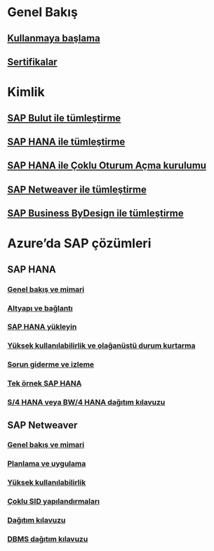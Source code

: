 # Genel Bakış
## [Kullanmaya başlama](get-started.md)
## [Sertifikalar](sap-certifications.md)
# Kimlik
## [SAP Bulut ile tümleştirme](../../../active-directory/active-directory-saas-sap-customer-cloud-tutorial.md?toc=%2fazure%2fvirtual-machines%2fworkloads%2fsap%2ftoc.json)
## [SAP HANA ile tümleştirme](../../../active-directory/active-directory-saas-sap-hana-cloud-platform-identity-authentication-tutorial.md?toc=%2fazure%2fvirtual-machines%2fworkloads%2fsap%2ftoc.json)
## [SAP HANA ile Çoklu Oturum Açma kurulumu](../../../active-directory/active-directory-saas-sap-hana-cloud-platform-tutorial.md?toc=%2fazure%2fvirtual-machines%2fworkloads%2fsap%2ftoc.json)
## [SAP Netweaver ile tümleştirme](../../../active-directory/active-directory-saas-sap-netweaver-tutorial.md?toc=%2fazure%2fvirtual-machines%2fworkloads%2fsap%2ftoc.json)
## [SAP Business ByDesign ile tümleştirme](../../../active-directory/active-directory-saas-sapbusinessbydesign-tutorial.md?toc=%2fazure%2fvirtual-machines%2fworkloads%2fsap%2ftoc.json)
# Azure’da SAP çözümleri
## SAP HANA
### [Genel bakış ve mimari](hana-overview-architecture.md)
### [Altyapı ve bağlantı](hana-overview-infrastructure-connectivity.md)
### [SAP HANA yükleyin](hana-installation.md)
### [Yüksek kullanılabilirlik ve olağanüstü durum kurtarma](hana-overview-high-availability-disaster-recovery.md)
### [Sorun giderme ve izleme](troubleshooting-monitoring.md)
### [Tek örnek SAP HANA](hana-get-started.md)
### [S/4 HANA veya BW/4 HANA dağıtım kılavuzu](cal-s4h.md)
## SAP Netweaver
### [Genel bakış ve mimari](suse-quickstart.md)
### [Planlama ve uygulama](planning-guide.md)
### [Yüksek kullanılabilirlik](high-availability-guide.md)
### [Çoklu SID yapılandırmaları](high-availability-multi-sid.md)
### [Dağıtım kılavuzu](deployment-guide.md)
### [DBMS dağıtım kılavuzu](dbms-guide.md)